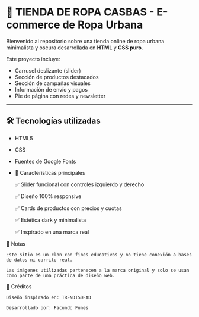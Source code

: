 # 🧢 TIENDA DE ROPA CASBAS - E-commerce de Ropa Urbana

Bienvenido al repositorio sobre una tienda online de ropa urbana minimalista y oscura desarrollada en **HTML** y **CSS puro**.

Este proyecto incluye:
- Carrusel deslizante (slider)
- Sección de productos destacados
- Sección de campañas visuales
- Información de envío y pagos
- Pie de página con redes y newsletter

---

## 🛠️ Tecnologías utilizadas

- HTML5
- CSS
- Fuentes de Google Fonts

- 🎯 Características principales

    ✅ Slider funcional con controles izquierdo y derecho

    ✅ Diseño 100% responsive

    ✅ Cards de productos con precios y cuotas

    ✅ Estética dark y minimalista

    ✅ Inspirado en una marca real

📌 Notas

    Este sitio es un clon con fines educativos y no tiene conexión a bases de datos ni carrito real.

    Las imágenes utilizadas pertenecen a la marca original y solo se usan como parte de una práctica de diseño web.

📸 Créditos

    Diseño inspirado en: TRENDISDEAD

    Desarrollado por: Facundo Funes
